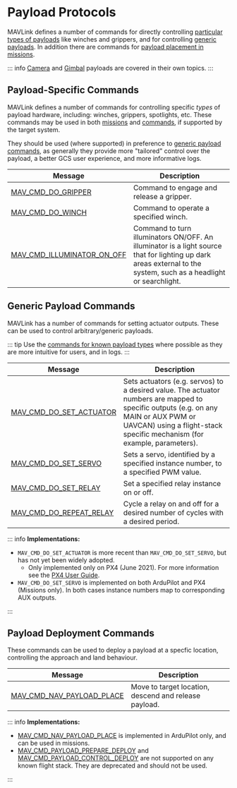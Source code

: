 # Payload Protocols

MAVLink defines a number of commands for directly controlling [particular types of payloads](#payload-specific-commands) like winches and grippers, and for controlling [generic payloads](#generic-payload-commands).
In addition there are commands for [payload placement in missions](#payload-deployment-commands).

::: info
[Camera](camera.md) and [Gimbal](gimbal_v2.md) payloads are covered in their own topics.
:::

## Payload-Specific Commands

MAVLink defines a number of commands for controlling specific _types_ of payload hardware, including: winches, grippers, spotlights, etc.
These commands may be used in both [missions](../services/mission.md) and [commands](../services/command.md), if supported by the target system.

They should be used (where supported) in preference to [generic payload commands](#generic-payload-commands), as generally they provide more "tailored" control over the payload, a better GCS user experience, and more informative logs.

| Message                                                                                                               | Description                                                                                                                                                       |
| --------------------------------------------------------------------------------------------------------------------- | ----------------------------------------------------------------------------------------------------------------------------------------------------------------- |
| <a id="MAV_CMD_DO_GRIPPER"></a>[MAV_CMD_DO_GRIPPER](../messages/common.md#MAV_CMD_DO_GRIPPER)                         | Command to engage and release a gripper.                                                                                                                          |
| <a id="MAV_CMD_DO_WINCH"></a>[MAV_CMD_DO_WINCH](../messages/common.md#MAV_CMD_DO_WINCH)                               | Command to operate a specified winch.                                                                                                                             |
| <a id="MAV_CMD_ILLUMINATOR_ON_OFF"></a>[MAV_CMD_ILLUMINATOR_ON_OFF](../messages/common.md#MAV_CMD_ILLUMINATOR_ON_OFF) | Command to turn illuminators ON/OFF. An illuminator is a light source that for lighting up dark areas external to the system, such as a headlight or searchlight. |

## Generic Payload Commands

MAVLink has a number of commands for setting actuator outputs.
These can be used to control arbitrary/generic payloads.

::: tip
Use the [commands for known payload types](#payload-specific-commands) where possible as they are more intuitive for users, and in logs.
:::

| Message                                                                                                      | Description                                                                                                                                                                                                     |
| ------------------------------------------------------------------------------------------------------------ | --------------------------------------------------------------------------------------------------------------------------------------------------------------------------------------------------------------- |
| <a id="MAV_CMD_DO_SET_ACTUATOR"></a>[MAV_CMD_DO_SET_ACTUATOR](../messages/common.md#MAV_CMD_DO_SET_ACTUATOR) | Sets actuators (e.g. servos) to a desired value. The actuator numbers are mapped to specific outputs (e.g. on any MAIN or AUX PWM or UAVCAN) using a flight-stack specific mechanism (for example, parameters). |
| <a id="MAV_CMD_DO_SET_SERVO"></a>[MAV_CMD_DO_SET_SERVO](../messages/common.md#MAV_CMD_DO_SET_SERVO)          | Sets a servo, identified by a specified instance number, to a specified PWM value.                                                                                                                              |
| <a id="MAV_CMD_DO_SET_RELAY"></a>[MAV_CMD_DO_SET_RELAY](../messages/common.md#MAV_CMD_DO_SET_RELAY)          | Set a specified relay instance on or off.                                                                                                                                                                       |
| <a id="MAV_CMD_DO_REPEAT_RELAY"></a>[MAV_CMD_DO_REPEAT_RELAY](../messages/common.md#MAV_CMD_DO_REPEAT_RELAY) | Cycle a relay on and off for a desired number of cycles with a desired period.                                                                                                                                  |

::: info
**Implementations:**

- `MAV_CMD_DO_SET_ACTUATOR` is more recent than `MAV_CMD_DO_SET_SERVO`, but has not yet been widely adopted.
  - Only implemented only on PX4 (June 2021).
    For more information see the [PX4 User Guide](https://docs.px4.io/master/en/payloads/#mission-triggering).
- `MAV_CMD_DO_SET_SERVO` is implemented on both ArduPilot and PX4 (Missions only).
  In both cases instance numbers map to corresponding AUX outputs.

:::

## Payload Deployment Commands

These commands can be used to deploy a payload at a specfic location, controlling the approach and land behaviour.

| Message                                                                                                            | Description                                           |
| ------------------------------------------------------------------------------------------------------------------ | ----------------------------------------------------- |
| <a id="MAV_CMD_NAV_PAYLOAD_PLACE"></a>[MAV_CMD_NAV_PAYLOAD_PLACE](../messages/common.md#MAV_CMD_NAV_PAYLOAD_PLACE) | Move to target location, descend and release payload. |

::: info
**Implementations:**

- [MAV_CMD_NAV_PAYLOAD_PLACE](#MAV_CMD_NAV_PAYLOAD_PLACE) is implemented in ArduPilot only, and can be used in missions.
- [MAV_CMD_PAYLOAD_PREPARE_DEPLOY](../messages/common.md#MAV_CMD_PAYLOAD_PREPARE_DEPLOY) and [MAV_CMD_PAYLOAD_CONTROL_DEPLOY](../messages/common.md#MAV_CMD_PAYLOAD_PREPARE_DEPLOY) are not supported on any known flight stack.
  They are deprecated and should not be used.

:::
